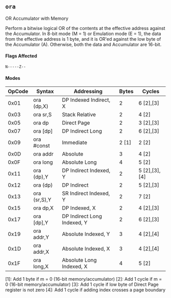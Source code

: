 
## `ora`

OR Accumulator with Memory

Perform a bitwise logical OR of the contents at the effective address against the
Accumulator. In 8-bit mode (M = 1) or Emulation mode (E = 1), the data from the
effective address is 1 byte, and it is OR'ed against the low byte of the Accumulator (A).
Otherwise, both the data and Accumulator are 16-bit.

#### Flags Affected

```
N-----Z--
```

#### Modes

| OpCode | Syntax       | Addressing                  | Bytes | Cycles        |
|--------|--------------|-----------------------------|-------|---------------|
| 0x01   | ora (dp,X)   | DP Indexed Indirect, X      | 2     | 6 [2],[3]     |
| 0x03   | ora sr,S     | Stack Relative              | 2     | 4 [2]         |
| 0x05   | ora dp       | Direct Page                 | 2     | 3 [2],[3]     |
| 0x07   | ora [dp]     | DP Indirect Long            | 2     | 6 [2],[3]     |
| 0x09   | ora #const   | Immediate                   | 2 [1] | 2 [2]         |
| 0x0D   | ora addr     | Absolute                    | 3     | 4 [2]         |
| 0x0F   | ora long     | Absolute Long               | 4     | 5 [2]         |
| 0x11   | ora (dp),Y   | DP Indirect Indexed, Y      | 2     | 5 [2],[3],[4] |
| 0x12   | ora (dp)     | DP Indirect                 | 2     | 5 [2],[3]     |
| 0x13   | ora (sr,S),Y | SR Indirect Indexed, Y      | 2     | 7 [2]         |
| 0x15   | ora dp,X     | DP Indexed, X               | 2     | 4 [2],[3]     |
| 0x17   | ora [dp],Y   | DP Indirect Long Indexed, Y | 2     | 6 [2],[3]     |
| 0x19   | ora addr,Y   | Absolute Indexed, Y         | 3     | 4 [2],[4]     |
| 0x1D   | ora addr,X   | Absolute Indexed, X         | 3     | 4 [2],[4]     |
| 0x1F   | ora long,X   | Absolute Long Indexed, X    | 4     | 5 [2]         |

[1]: Add 1 byte if m = 0 (16-bit memory/accumulator)
[2]: Add 1 cycle if m = 0 (16-bit memory/accumulator)
[3]: Add 1 cycle if low byte of Direct Page register is not zero
[4]: Add 1 cycle if adding index crosses a page boundary
